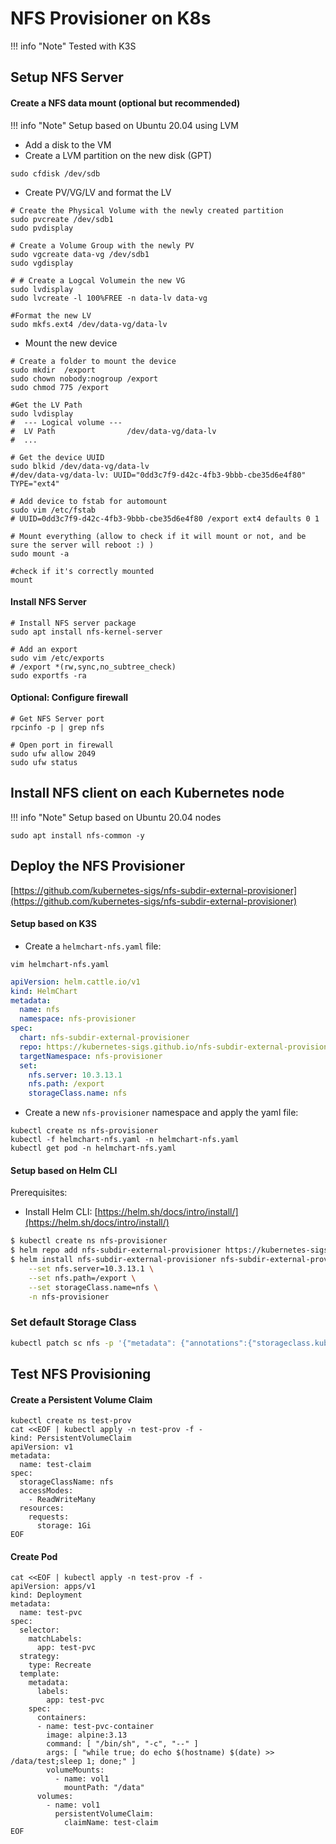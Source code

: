 # NFS Provisioner on K8s

!!! info "Note"
    Tested with K3S

## Setup NFS Server

#### Create a NFS data mount (optional but recommended)

!!! info "Note"
    Setup based on Ubuntu 20.04 using LVM

- Add a disk to the VM
- Create a LVM partition on the new disk (GPT)

```shell
sudo cfdisk /dev/sdb
```

- Create PV/VG/LV and format the LV

```shell
# Create the Physical Volume with the newly created partition
sudo pvcreate /dev/sdb1
sudo pvdisplay

# Create a Volume Group with the newly PV
sudo vgcreate data-vg /dev/sdb1
sudo vgdisplay

# # Create a Logcal Volumein the new VG
sudo lvdisplay
sudo lvcreate -l 100%FREE -n data-lv data-vg

#Format the new LV
sudo mkfs.ext4 /dev/data-vg/data-lv

```

- Mount the new device

```shell
# Create a folder to mount the device
sudo mkdir  /export
sudo chown nobody:nogroup /export
sudo chmod 775 /export

#Get the LV Path
sudo lvdisplay
#  --- Logical volume ---
#  LV Path                /dev/data-vg/data-lv
#  ...

# Get the device UUID
sudo blkid /dev/data-vg/data-lv
#/dev/data-vg/data-lv: UUID="0dd3c7f9-d42c-4fb3-9bbb-cbe35d6e4f80" TYPE="ext4"

# Add device to fstab for automount
sudo vim /etc/fstab
# UUID=0dd3c7f9-d42c-4fb3-9bbb-cbe35d6e4f80 /export ext4 defaults 0 1

# Mount everything (allow to check if it will mount or not, and be sure the server will reboot :) )
sudo mount -a

#check if it's correctly mounted 
mount

```

#### Install NFS Server

```shell
# Install NFS server package
sudo apt install nfs-kernel-server

# Add an export
sudo vim /etc/exports
# /export *(rw,sync,no_subtree_check)
sudo exportfs -ra
```

#### Optional: Configure firewall

```shell
# Get NFS Server port
rpcinfo -p | grep nfs

# Open port in firewall
sudo ufw allow 2049
sudo ufw status
```

## Install NFS client on each Kubernetes node

!!! info "Note"
    Setup based on Ubuntu 20.04 nodes

```shell
sudo apt install nfs-common -y
```

## Deploy the NFS Provisioner

[https://github.com/kubernetes-sigs/nfs-subdir-external-provisioner](https://github.com/kubernetes-sigs/nfs-subdir-external-provisioner)

#### Setup based on K3S

- Create a `helmchart-nfs.yaml` file:

```shell
vim helmchart-nfs.yaml
```

```yaml
apiVersion: helm.cattle.io/v1
kind: HelmChart
metadata:
  name: nfs
  namespace: nfs-provisioner
spec:
  chart: nfs-subdir-external-provisioner
  repo: https://kubernetes-sigs.github.io/nfs-subdir-external-provisioner
  targetNamespace: nfs-provisioner
  set:
    nfs.server: 10.3.13.1
    nfs.path: /export
    storageClass.name: nfs
```

- Create a new `nfs-provisioner` namespace and apply the yaml file:

```shell
kubectl create ns nfs-provisioner
kubectl -f helmchart-nfs.yaml -n helmchart-nfs.yaml
kubectl get pod -n helmchart-nfs.yaml
```

#### Setup based on Helm CLI

Prerequisites:

- Install Helm CLI: [https://helm.sh/docs/intro/install/](https://helm.sh/docs/intro/install/)

```sh
$ kubectl create ns nfs-provisioner
$ helm repo add nfs-subdir-external-provisioner https://kubernetes-sigs.github.io/nfs-subdir-external-provisioner/
$ helm install nfs-subdir-external-provisioner nfs-subdir-external-provisioner/nfs-subdir-external-provisioner \
    --set nfs.server=10.3.13.1 \
    --set nfs.path=/export \
    --set storageClass.name=nfs \
    -n nfs-provisioner
```

### Set default Storage Class

```sh
kubectl patch sc nfs -p '{"metadata": {"annotations":{"storageclass.kubernetes.io/is-default-class":"true"}}}'
```

## Test NFS Provisioning

#### Create a Persistent Volume Claim

```shell
kubectl create ns test-prov
cat <<EOF | kubectl apply -n test-prov -f -
kind: PersistentVolumeClaim
apiVersion: v1
metadata:
  name: test-claim
spec:
  storageClassName: nfs
  accessModes:
    - ReadWriteMany
  resources:
    requests:
      storage: 1Gi
EOF
```

#### Create Pod

```shell
cat <<EOF | kubectl apply -n test-prov -f -
apiVersion: apps/v1
kind: Deployment
metadata:
  name: test-pvc
spec:
  selector:
    matchLabels:
      app: test-pvc
  strategy:
    type: Recreate
  template:
    metadata:
      labels:
        app: test-pvc
    spec:
      containers:
      - name: test-pvc-container
        image: alpine:3.13
        command: [ "/bin/sh", "-c", "--" ]
        args: [ "while true; do echo $(hostname) $(date) >> /data/test;sleep 1; done;" ]
        volumeMounts:
          - name: vol1
            mountPath: "/data"
      volumes:
        - name: vol1
          persistentVolumeClaim:
            claimName: test-claim
EOF
```
